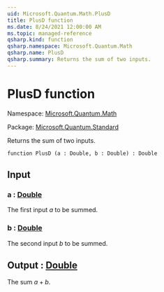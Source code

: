 ```yaml
---
uid: Microsoft.Quantum.Math.PlusD
title: PlusD function
ms.date: 8/24/2021 12:00:00 AM
ms.topic: managed-reference
qsharp.kind: function
qsharp.namespace: Microsoft.Quantum.Math
qsharp.name: PlusD
qsharp.summary: Returns the sum of two inputs.
---
```


# PlusD function

Namespace: [Microsoft.Quantum.Math](xref:Microsoft.Quantum.Math)

Package: [Microsoft.Quantum.Standard](https://nuget.org/packages/Microsoft.Quantum.Standard)


Returns the sum of two inputs.

```qsharp
function PlusD (a : Double, b : Double) : Double
```


## Input

### a : [Double](xref:microsoft.quantum.qsharp.valueliterals#double-literals)

The first input $a$ to be summed.


### b : [Double](xref:microsoft.quantum.qsharp.valueliterals#double-literals)

The second input $b$ to be summed.



## Output : [Double](xref:microsoft.quantum.qsharp.valueliterals#double-literals)

The sum $a + b$.